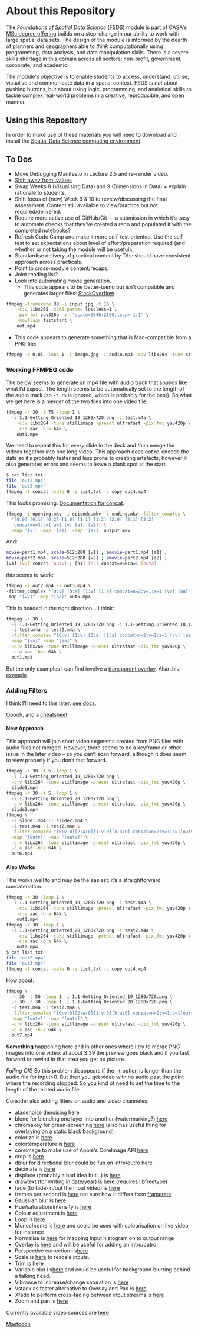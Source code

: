 # About this Repository

The *Foundations of Spatial Data Science* (FSDS) module is part of CASA's [MSc degree offering](https://www.ucl.ac.uk/bartlett/casa/programmes) builds on a step-change in our ability to work with large spatial data sets. The design of the module is informed by the dearth of planners and geographers able to *think* computationally using programming, data analysis, and data manipulation skills. There is a severe skills shortage in this domain across all sectors: non-profit, government, corporate, and academic.

The module's objective is to enable students to access, understand, utilise, visualise and communicate data in a spatial context. FSDS is *not* about pushing buttons, but about using logic, programming, and analytical skills to tackle complex real-world problems in a creative, reproducible, and open manner.

## Using this Repository

In order to make use of these materials you will need to download and install the [Spatial Data Science computing environment](https://github.com/jreades/sds_env/).

## To Dos

- Move Debugging Manifesto in Lecture 2.5 and re-render video.
- [Shift away from .values](https://stackoverflow.com/questions/17241004/how-do-i-convert-a-pandas-series-or-index-to-a-numpy-array/54324513#54324513)
- Swap Weeks 8 (Visualising Data) and 9 (Dimensions in Data) + explain rationale to students.
- Shift focus of (new) Week 9 & 10 to review/discussing the final assessment. Content still available to view/practice but not required/delivered.
- Require more active use of GitHub/Git — a submission in which it’s easy to automate checks that they’ve created a repo and populated it with the completed notebooks?
- Refresh Code Camp and make it more self-test oriented. Use the self-test to set expectations about level of effort/preparation required (and whether or not taking the module will be useful).
- Standardise delivery of practical content by TAs: should have consistent approach across practicals.
- Point to cross-module content/recaps.
- Joint reading list?
- Look into automating movie generation. 
  - This code appears to be better-tuend but isn't compatible and generates larger files: [StackOverflow](https://stackoverflow.com/a/73073276/4041902)

```bash
ffmpeg -framerate 30 -i input.jpg -t 15 \
    -c:v libx265 -x265-params lossless=1 \
    -pix_fmt yuv420p -vf "scale=3840:2160,loop=-1:1" \
    -movflags faststart \
    out.mp4
```

- This code appears to generate something that is Mac-compatible from a PNG file:

```bash
ffmpeg -r 0.01 -loop 1 -i image.jpg -i audio.mp3 -c:v libx264 -tune stillimage -preset  ultrafast -ss 00:00:00 -t 00:00:27   -c:a aac  -b:a 96k -pix_fmt yuv420p  -shortest out.mp4 -y
```

### Working FFMPEG code

The below seems to generate an mp4 file with audio track that sounds like what I’d expect. The length seems to be automatically set to the length of the audio track (so `-t 75` is ignored, which is probably for the best). So what we get here is a merger of the two files into one video file. 

```bash
ffmpeg -r 30 -t 75 -loop 1 \
  -i 1.1-Getting_Oriented_19_1280x720.png -i test.m4a \
	-c:v libx264 -tune stillimage -preset ultrafast -pix_fmt yuv420p \
	-c:a aac -b:a 64k \
	out1.mp4
```

We need to repeat this for *every* slide in the deck and *then* merge the videos together into one long video. This approach does *not* re-encode the data so it’s probably faster and less prone to creating artefacts; however it also generates errors and seems to leave a blank spot at the start.

```bash
$ cat list.txt
file 'out2.mp4'
file 'out3.mp4'
ffmpeg -f concat -safe 0 -i list.txt -c copy out4.mp4
```

This looks promising: [Documentation for concat](https://ffmpeg.org/ffmpeg-filters.html#toc-Examples-153):

```bash
ffmpeg -i opening.mkv -i episode.mkv -i ending.mkv -filter_complex \
  '[0:0] [0:1] [0:2] [1:0] [1:1] [1:2] [2:0] [2:1] [2:2]
   concat=n=3:v=1:a=2 [v] [a1] [a2]' \
  -map '[v]' -map '[a1]' -map '[a2]' output.mkv
```

And:

```bash
movie=part1.mp4, scale=512:288 [v1] ; amovie=part1.mp4 [a1] ;
movie=part2.mp4, scale=512:288 [v2] ; amovie=part2.mp4 [a2] ;
[v1] [v2] concat [outv] ; [a1] [a2] concat=v=0:a=1 [outa]
```

*this* seems to work:

```bash
ffmpeg -i out2.mp4 -i out3.mp4 \
-filter_complex "[0:v] [0:a] [1:v] [1:a] concat=n=2:v=1:a=1 [vv] [aa]" \
-map "[vv]" -map "[aa]" out5.mp4
```

This is headed in the right direction… I think:

```bash 
ffmpeg -r 30 \
  -i 1.1-Getting_Oriented_19_1280x720.png -i 1.1-Getting_Oriented_18_1280x720.png \
  -i test.m4a -i test2.m4a \
  -filter_complex "[0:v] [1:v] [0:a] [1:a] concat=n=2:v=1:a=1 [vv] [aa]" \
  -map "[vv]" -map "[aa]" \
  -c:v libx264 -tune stillimage -preset ultrafast -pix_fmt yuv420p \
  -c:a aac -b:a 64k \
  out1.mp4
```

But the only examples I can find involve a [transparent overlay](https://stackoverflow.com/questions/35251122/using-ffmpeg-to-add-overlay-with-opacity). Also this [example](https://stackoverflow.com/questions/55455922/ffmpeg-using-video-filter-with-complex-filter).

### Adding Filters

I think I’ll need to this later: [see docs](https://trac.ffmpeg.org/wiki/FilteringGuide).

Ooooh, and a [cheatsheet](https://gist.github.com/martinruenz/537b6b2d3b1f818d500099dde0a38c5f)

#### New Approach

This approach will join short video segments created from PNG files with audio files not merged. However, there seems to be a keyframe or other issue in the later video – so you can’t scan forward, although it does seem to view properly if you don’t fast forward.

```bash
ffmpeg -r 30 -t 5 -loop 1 \
  -i 1.1-Getting_Oriented_19_1280x720.png \
  -c:v libx264 -tune stillimage -preset ultrafast -pix_fmt yuv420p \
  slide1.mp4
ffmpeg -r 30 -t 5 -loop 1 \
  -i 1.1-Getting_Oriented_20_1280x720.png \
  -c:v libx264 -tune stillimage -preset ultrafast -pix_fmt yuv420p \
  slide2.mp4
ffmpeg \
  -i slide1.mp4 -i slide2.mp4 \
  -i test.m4a -i test2.m4a \
  -filter_complex "[0:v:0][2:a:0][1:v:0][3:a:0] concat=n=2:v=1:a=1[outv][outa]" \
  -map "[outv]" -map "[outa]" \
  -c:v libx264 -tune stillimage -preset ultrafast -pix_fmt yuv420p \
  -c:a aac -b:a 64k \
  out6.mp4
```

#### Also Works

This works well to and may be the easiest: it’s a straightforward concatenation.

```bash
ffmpeg -r 30 -loop 1 \
  -i 1.1-Getting_Oriented_19_1280x720.png -i test.m4a \
	-c:v libx264 -tune stillimage -preset ultrafast -pix_fmt yuv420p \
	-c:a aac -b:a 64k \
	out1.mp4
ffmpeg -r 30 -loop 1 \
  -i 1.1-Getting_Oriented_20_1280x720.png -i test2.m4a \
	-c:v libx264 -tune stillimage -preset ultrafast -pix_fmt yuv420p \
	-c:a aac -b:a 64k \
	out2.mp4
$ cat list.txt
file 'out2.mp4'
file 'out3.mp4'
ffmpeg -f concat -safe 0 -i list.txt -c copy out4.mp4
```

How about:

```bash
ffmpeg \
  -r 30 -t 50 -loop 1 -i 1.1-Getting_Oriented_19_1280x720.png \
  -r 30 -t 30 -loop 1 -i 1.1-Getting_Oriented_20_1280x720.png \
  -i test.m4a -i test2.m4a \
  -filter_complex "[0:v:0][2:a:0][1:v:0][3:a:0] concat=n=2:v=1:a=1[outv][outa]" \
  -map "[outv]" -map "[outa]" \
  -c:v libx264 -tune stillimage -preset ultrafast -pix_fmt yuv420p \
  -c:a aac -b:a 64k \
  out7.mp4
```

**Something** happening here and in other ones where I try to merge PNG images into one video: at about 3:39 the preview goes black and if you fast forward or rewind in that area you get no picture.

*Failing *OK**! So this problem disappears if the `-t` option is longer than the audio file for input>0. But then you get video with no audio past the point where the recording stopped. So you kind of need to set the time to the length of the related audio file.

Consider also adding filters on audio and video channeles:

- atadenoise denoising [here](https://www.ffmpeg.org/ffmpeg-filters.html#toc-atadenoise)
- blend for blending one layer into another (watermarking?) [here](https://www.ffmpeg.org/ffmpeg-filters.html#toc-blend-1)
- chromakey for green-screening [here](https://www.ffmpeg.org/ffmpeg-filters.html#toc-blend-1) (also has useful thing for overlaying on a static black background)
- colorize is  [here](https://www.ffmpeg.org/ffmpeg-filters.html#toc-colorize)
- colortemperature is [here](https://www.ffmpeg.org/ffmpeg-filters.html#toc-colortemperature)
- coreimage to make use of Apple's CoreImage API [here](https://www.ffmpeg.org/ffmpeg-filters.html#toc-coreimage-1)
- crop is [here](https://www.ffmpeg.org/ffmpeg-filters.html#toc-crop)
- dblur for directional blur could be fun on intro/outro [here](https://www.ffmpeg.org/ffmpeg-filters.html#toc-dblur)
- decimate is [here](https://www.ffmpeg.org/ffmpeg-filters.html#toc-decimate-1)
- displace (probably a bad idea but...) is [here](https://www.ffmpeg.org/ffmpeg-filters.html#toc-displace)
- drawtext (for writing in date/year) is [here](https://www.ffmpeg.org/ffmpeg-filters.html#toc-drawtext-1) (requires libfreetype)
- fade (to fade-in/out the input video) is [here](https://www.ffmpeg.org/ffmpeg-filters.html#toc-fade)
- frames per second is [here](https://www.ffmpeg.org/ffmpeg-filters.html#toc-fps-1) not sure how it differs from [framerate](https://www.ffmpeg.org/ffmpeg-filters.html#toc-framerate)
- Gaussian blur is [here](https://www.ffmpeg.org/ffmpeg-filters.html#toc-gblur)
- Hue/saturation/intensity is [here](https://www.ffmpeg.org/ffmpeg-filters.html#toc-huesaturation)
- Colour adjustment is [here](https://www.ffmpeg.org/ffmpeg-filters.html#toc-Color-adjustment)
- Loop is [here](https://www.ffmpeg.org/ffmpeg-filters.html#toc-loop)
- Monochrome is [here](https://www.ffmpeg.org/ffmpeg-filters.html#toc-monochrome) and could be used with colourisation on live video, for instance
- Normalise is [here](https://www.ffmpeg.org/ffmpeg-filters.html#toc-normalize) for mapping input histogram on to output range
- Overlay is [here](https://www.ffmpeg.org/ffmpeg-filters.html#toc-overlay-1) and will be useful for adding an intro/outro
- Perspective correction i s[here](https://www.ffmpeg.org/ffmpeg-filters.html#toc-perspective)
- Scale is [here](https://www.ffmpeg.org/ffmpeg-filters.html#toc-scale-1) to rescale inputs.
- Trim is [here](https://www.ffmpeg.org/ffmpeg-filters.html#toc-trim)
- Variable blur i s[here](https://www.ffmpeg.org/ffmpeg-filters.html#toc-varblur) and could be useful for background blurring behind a talking head.
- Vibrance to increase/change saturation is [here](https://www.ffmpeg.org/ffmpeg-filters.html#toc-vibrance)
- Vstack as faster alternative to Overlay and Pad is [here](https://www.ffmpeg.org/ffmpeg-filters.html#toc-vstack)
- Xfade to perform cross-fading between input streams is [here](https://www.ffmpeg.org/ffmpeg-filters.html#toc-xfade)
- Zoom and pan is [here](https://www.ffmpeg.org/ffmpeg-filters.html#toc-zoompan)

Currently available video sources are [here](https://www.ffmpeg.org/ffmpeg-filters.html#toc-Video-Sources)

<a rel="me" href="https://mapstodon.space/@jreades">Mastodon</a>
